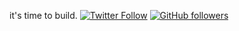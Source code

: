 it's time to build.
[![Twitter Follow](https://img.shields.io/twitter/follow/Dorsa_Rohani?style=social)](https://twitter.com/intent/follow?screen_name=dorsaroh)
[![GitHub followers](https://img.shields.io/github/followers/DorsaRoh?label=Follow&style=social)](https://github.com/DorsaRoh) 
